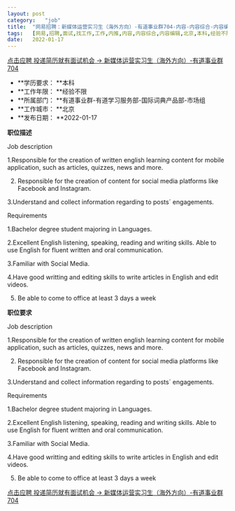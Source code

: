 ```yaml
---
layout:	post
category:	"job"
title:	"网易招聘：新媒体运营实习生（海外方向）-有道事业群704-内容-内容综合-内容编辑-北京本科经验不限"
tags:	[网易,招聘,面试,找工作,工作,内推,内容,内容综合,内容编辑,北京,本科,经验不限]
date:	2022-01-17
---
```


[点击应聘 投递简历就有面试机会 ->  新媒体运营实习生（海外方向）-有道事业群704](http://mobile.bole.netease.com/bole/boleDetail?id=37381&employeeId=346f03c3cda5f04c&key=all)



- **学历要求： **本科
- **工作年限： **经验不限
- **所属部门： **有道事业群-有道学习服务部-国际词典产品部-市场组
- **工作城市： **北京
- **发布日期： **2022-01-17



**职位描述**

Job description



1.Responsible for the creation of written english learning content for mobile application, such as articles, quizzes, news and more.

2. Responsible for the creation of content for social media platforms like Facebook and Instagram. 

3.Understand and collect information regarding to posts´ engagements.



Requirements



1.Bachelor degree student majoring in Languages.

2.Excellent English listening, speaking, reading and writing skills. Able to use English for fluent written and oral communication.

3.Familiar with Social Media.

4.Have good writting and editing skills to write articles in English and edit videos.

5. Be able to come to office at least 3 days a week



**职位要求**

Job description



1.Responsible for the creation of written english learning content for mobile application, such as articles, quizzes, news and more.

2. Responsible for the creation of content for social media platforms like Facebook and Instagram. 

3.Understand and collect information regarding to posts´ engagements.



Requirements



1.Bachelor degree student majoring in Languages.

2.Excellent English listening, speaking, reading and writing skills. Able to use English for fluent written and oral communication.

3.Familiar with Social Media.

4.Have good writting and editing skills to write articles in English and edit videos.

5. Be able to come to office at least 3 days a week



[点击应聘 投递简历就有面试机会 ->  新媒体运营实习生（海外方向）-有道事业群704](http://mobile.bole.netease.com/bole/boleDetail?id=37381&employeeId=346f03c3cda5f04c&key=all)